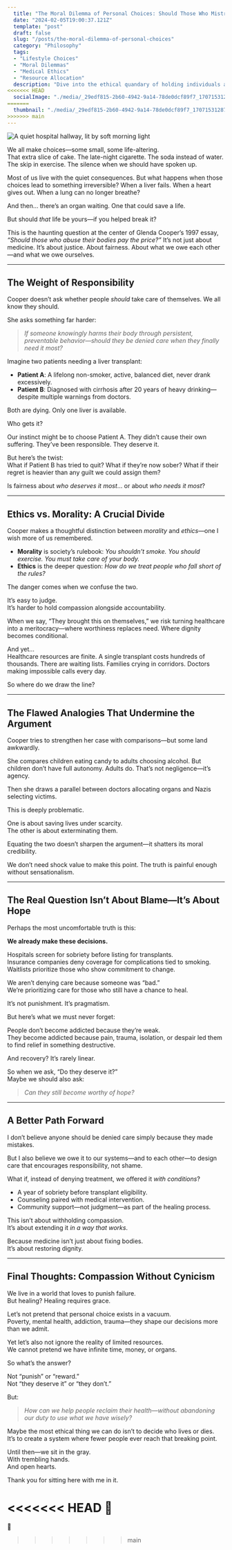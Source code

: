 ```yaml
---
  title: "The Moral Dilemma of Personal Choices: Should Those Who Mistreat Their Bodies Face the Consequences?"
  date: "2024-02-05T19:00:37.121Z"
  template: "post"
  draft: false
  slug: "/posts/the-moral-dilemma-of-personal-choices"
  category: "Philosophy"
  tags:
  - "Lifestyle Choices"
  - "Moral Dilemmas"
  - "Medical Ethics"
  - "Resource Allocation"
  description: "Dive into the ethical quandary of holding individuals accountable for mistreating their bodies in this insightful blog post. Explore patient equality, organ allocation, and the intricate interplay between health ethics and medical morality. Join the discussion on the ethical decisions shaping healthcare and the responsible use of limited resources."
<<<<<<< HEAD
  socialImage: "./media/_29edf815-2b60-4942-9a14-78de0dcf89f7_1707153128765_0.jpg"
=======
  thumbnail: "./media/_29edf815-2b60-4942-9a14-78de0dcf89f7_1707153128765_0.jpg"
>>>>>>> main
---
```

![A quiet hospital hallway, lit by soft morning light](/media/_29edf815-2b60-4942-9a14-78de0dcf89f7_1707153128765_0.jpg)

We all make choices—some small, some life-altering.  
That extra slice of cake. The late-night cigarette. The soda instead of water. The skip in exercise. The silence when we should have spoken up.

Most of us live with the quiet consequences. But what happens when those choices lead to something irreversible? When a liver fails. When a heart gives out. When a lung can no longer breathe?

And then… there’s an organ waiting. One that could save a life.

But should *that* life be yours—if you helped break it?

This is the haunting question at the center of Glenda Cooper’s 1997 essay, *“Should those who abuse their bodies pay the price?”* It’s not just about medicine. It’s about justice. About fairness. About what we owe each other—and what we owe ourselves.

---

## The Weight of Responsibility

Cooper doesn’t ask whether people *should* take care of themselves. We all know they should.

She asks something far harder:  
> *If someone knowingly harms their body through persistent, preventable behavior—should they be denied care when they finally need it most?*

Imagine two patients needing a liver transplant:

- **Patient A**: A lifelong non-smoker, active, balanced diet, never drank excessively.  
- **Patient B**: Diagnosed with cirrhosis after 20 years of heavy drinking—despite multiple warnings from doctors.

Both are dying. Only one liver is available.

Who gets it?

Our instinct might be to choose Patient A. They didn’t cause their own suffering. They’ve been responsible. They deserve it.

But here’s the twist:  
What if Patient B has tried to quit? What if they’re now sober? What if their regret is heavier than any guilt we could assign them?

Is fairness about *who deserves it most*… or about *who needs it most*?

---

## Ethics vs. Morality: A Crucial Divide

Cooper makes a thoughtful distinction between *morality* and *ethics*—one I wish more of us remembered.

- **Morality** is society’s rulebook: *You shouldn’t smoke. You should exercise. You must take care of your body.*  
- **Ethics** is the deeper question: *How do we treat people who fall short of the rules?*

The danger comes when we confuse the two.

It’s easy to judge.  
It’s harder to hold compassion alongside accountability.

When we say, “They brought this on themselves,” we risk turning healthcare into a meritocracy—where worthiness replaces need. Where dignity becomes conditional.

And yet…  
Healthcare resources are finite. A single transplant costs hundreds of thousands. There are waiting lists. Families crying in corridors. Doctors making impossible calls every day.

So where do we draw the line?

---

## The Flawed Analogies That Undermine the Argument

Cooper tries to strengthen her case with comparisons—but some land awkwardly.

She compares children eating candy to adults choosing alcohol. But children don’t have full autonomy. Adults do. That’s not negligence—it’s agency.

Then she draws a parallel between doctors allocating organs and Nazis selecting victims.

This is deeply problematic.

One is about saving lives under scarcity.  
The other is about exterminating them.

Equating the two doesn’t sharpen the argument—it shatters its moral credibility.

We don’t need shock value to make this point. The truth is painful enough without sensationalism.

---

## The Real Question Isn’t About Blame—It’s About Hope

Perhaps the most uncomfortable truth is this:

**We already make these decisions.**

Hospitals screen for sobriety before listing for transplants.  
Insurance companies deny coverage for complications tied to smoking.  
Waitlists prioritize those who show commitment to change.

We aren’t denying care because someone was “bad.”  
We’re prioritizing care for those who still have a chance to heal.

It’s not punishment. It’s pragmatism.

But here’s what we must never forget:

People don’t become addicted because they’re weak.  
They become addicted because pain, trauma, isolation, or despair led them to find relief in something destructive.

And recovery? It’s rarely linear.

So when we ask, “Do they deserve it?”  
Maybe we should also ask:  
> *Can they still become worthy of hope?*

---

## A Better Path Forward

I don’t believe anyone should be denied care simply because they made mistakes.

But I also believe we owe it to our systems—and to each other—to design care that encourages responsibility, not shame.

What if, instead of denying treatment, we offered it *with conditions*?  
- A year of sobriety before transplant eligibility.  
- Counseling paired with medical intervention.  
- Community support—not judgment—as part of the healing process.

This isn’t about withholding compassion.  
It’s about extending it *in a way that works*.

Because medicine isn’t just about fixing bodies.  
It’s about restoring dignity.

---

## Final Thoughts: Compassion Without Cynicism

We live in a world that loves to punish failure.  
But healing? Healing requires grace.

Let’s not pretend that personal choice exists in a vacuum.  
Poverty, mental health, addiction, trauma—they shape our decisions more than we admit.

Yet let’s also not ignore the reality of limited resources.  
We cannot pretend we have infinite time, money, or organs.

So what’s the answer?

Not “punish” or “reward.”  
Not “they deserve it” or “they don’t.”

But:  
> *How can we help people reclaim their health—without abandoning our duty to use what we have wisely?*

Maybe the most ethical thing we can do isn’t to decide who lives or dies.  
It’s to create a system where fewer people ever reach that breaking point.

Until then—we sit in the gray.  
With trembling hands.  
And open hearts.

Thank you for sitting here with me in it.

<<<<<<< HEAD
🫶  
=======
🫶
>>>>>>> main
